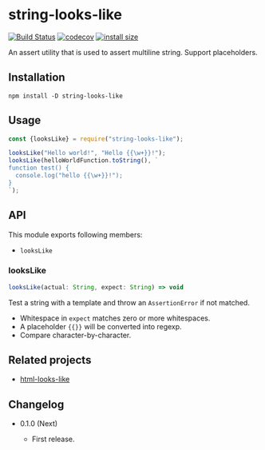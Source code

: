 string-looks-like
==================

[![Build Status](https://travis-ci.com/eight04/string-looks-like.svg?branch=master)](https://travis-ci.com/eight04/string-looks-like)
[![codecov](https://codecov.io/gh/eight04/string-looks-like/branch/master/graph/badge.svg)](https://codecov.io/gh/eight04/string-looks-like)
[![install size](https://packagephobia.now.sh/badge?p=string-looks-like)](https://packagephobia.now.sh/result?p=string-looks-like)

An assert utility that is used to assert multiline string. Support placeholders.

Installation
------------

```
npm install -D string-looks-like
```

Usage
-----

```js
const {looksLike} = require("string-looks-like");

looksLike("Hello world!", "Hello {{\w+}}!");
looksLike(helloWorldFunction.toString(), `
function test() {
  console.log("hello {{\w+}}!");
}
`);
```

API
----

This module exports following members:

* `looksLike`

### looksLike

```js
looksLike(actual: String, expect: String) => void
```

Test a string with a template and throw an `AssertionError` if not matched.

* Whitespace in `expect` matches zero or more whitespaces.
* A placeholder `{{}}` will be converted into regexp.
* Compare character-by-character.

Related projects
----------------

* [html-looks-like](https://www.npmjs.com/package/html-looks-like)

Changelog
---------

* 0.1.0 (Next)

  - First release.

